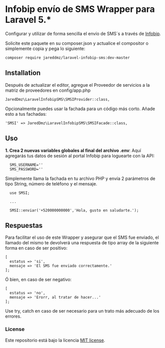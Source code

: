 # Infobip envío de SMS Wrapper para Laravel 5.*
Configurar y utilizar de forma sencilla el envío de SMS´s a través de [Infobip](https://www.infobip.com/es).

Solicite este paquete en su composer.json y actualice el compositor o simplemente copia y pega lo siguiente:

    composer require jareddmz/laravel-infobip-sms:dev-master

## Installation
Después de actualizar el editor, agregue el Proveedor de servicios a la matriz de proveedores en config/app.php

    JaredDmz\LaravelInfobipSMS\SMSIProvider::class,
    
Opcionalmente puedes usar la fachada para un código más corto. Añade esto a tus fachadas:

    'SMSI' => JaredDmz\LaravelInfobipSMS\SMSIFacade::class,
    
 ## Uso
__1. Crea 2 nuevas variables globales al final del archivo .env__:
Aquí agregarás tus datos de sesión al portal Infobip para loguearte con la API:

      SMS_USERNAME=''
      SMS_PASSWORD=''

Simplemente llama la fachada en tu archivo PHP y envía 2 parámetros de tipo String, número de teléfono y el mensaje.

      use SMSI;
      
      ...
      
      SMSI::enviar('+520000000000','Hola, gusto en saludarte.');
      
## Respuestas
Para facilitar el uso de este Wrapper y asegurar que el SMS fue enviado, el llamado del mismo te devolverá una respuesta de tipo array de la siguiente forma en caso de ser positivo:

    [
      estatus => 'si',
      mensaje => 'El SMS fue enviado correctamente.'
    ];
    
Ó bien, en caso de ser negativo:

    [
      estatus => 'no',
      mensaje => 'Erorr, al tratar de hacer...'
    ];
Use try, catch en caso de ser necesario para un trato más adecuado de los errores.

### License
Este repositorio está bajo la licencia [MIT license](http://opensource.org/licenses/MIT).
